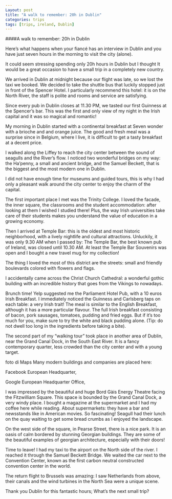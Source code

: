 ```yaml
---
Layout: post
title: "A walk to remember: 20h in Dublin"
categories: trips
tags: [trips, ireland, Dublin]
---
```


####A walk to remember: 20h in Dublin


Here’s what happens when your fiancé has an interview in Dublin and you have just seven hours in the morning to visit the city (alone).

It could seem stressing spending only 20h hours in Dublin but I thought It would be a great occasion to have a small trip in a completely new country.

We arrived in Dublin at midnight because our flight was late, so we lost the taxi we booked. We decided to take the shuttle bus that luckily stopped just in front of the Spencer Hotel. I particularly recommend this hotel: it is on the North River, the staff is polite and rooms and service are satisfying.

Since every pub in Dublin closes at 11.30 PM, we tasted our first Guinness at the Spencer’s bar. This was the first and only view of my night in the Irish capital and it was so magical and romantic!

My morning in Dublin started with a continental breakfast at Seven wonder with a brioche and and orange juice. The good and fresh meal was a surprise since in Belgium, where I live, it is difficult to get a tasty breakfast at a decent price.

I walked along the Liffey to reach the city center between the sound of seagulls and the River’s flow. I noticed two wonderful bridges on my way: the Ha’penny, a small and ancient bridge, and the Samuel Beckett, that is the biggest and the most modern one in Dublin. 

I did not have enough time for museums and guided tours, this is why I had only a pleasant walk around the city center to enjoy the charm of the capital.

The first important place I met was the Trinity College. I loved the facade, the inner square, the classrooms and the student accommodation: after looking at them I wished I studied there!  Plus, the way Irish universities take care of their students makes you understand the value of education in a growing economy. 

Then I arrived at Temple Bar: this is the oldest and most historic neighborhood, with a lively nightlife and cultural attractions. Unluckily, it was only 9.30 AM when I passed by: The Temple Bar, the best known pub of Ireland, was closed until 10.30 AM. At least the Temple Bar Souvenirs was open and I bought a new travel mug for my collection!

The thing I loved the most of this district are the streets: small and friendly boulevards colored with flowers and flags.

I accidentally came across the Christ Church Cathedral: a wonderful gothic building with an incredible history that goes from the Vikings to nowadays. 

Brunch time! 
Yelp suggested me the Parliament Hotel Pub, with a 10 euros Irish Breakfast. I immediately noticed the Guinness and Carlsberg taps on each table: a very Irish trait! The meal is similar to the English Breakfast, although it has a more particular flavour. The full Irish breakfast consisting of bacon, pork sausages, tomatoes, pudding and fried eggs. But if it’s too much for you, make sure to try the white and black pudding alone. (Tip: do not dwell too long in the ingredients before taking a bite).

The second part of my “walking tour” took place in another area of Dublin, near the Grand Canal Dock, in the South East River. It is a fancy contemporary quarter, less crowded than the city center and with a young target.

foto di Maps
Many modern buildings and companies are placed here:

Facebook European Headquarter,

Google European Headquarter Office, 

I was impressed by the beautiful and huge Bord Gàis Energy Theatre facing the Fitzwilliam Square. This space is bounded by the Grand Canal Dock, a very windy place. I bought a magazine at the supermarket and I had my coffee here while reading. About supermarkets: they have a bar and newsstands like in American movies. So fascinating! 
Seagull had their lunch on the quay waiting to get some bread crumbs as I enjoyed the landscape. 

On the west side of the square, in Pearse Street, there is a nice park. It is an oasis of calm bordered by stunning Georgian buildings. They are some of the beautiful examples of georgian architecture, especially with their doors!  

Time to leave!
I had my taxi to the airport on the North side of the river. I reached it through the Samuel Beckett Bridge. We waited the car next to the Convention Center, known as the first carbon neutral constructed convention center in the world.

The return flight to Brussels was amazing: I saw Netherlands from above, their canals and the wind turbines in the North Sea were a unique scene. 

Thank you Dublin for this fantastic hours; What’s the next small trip?


















 












